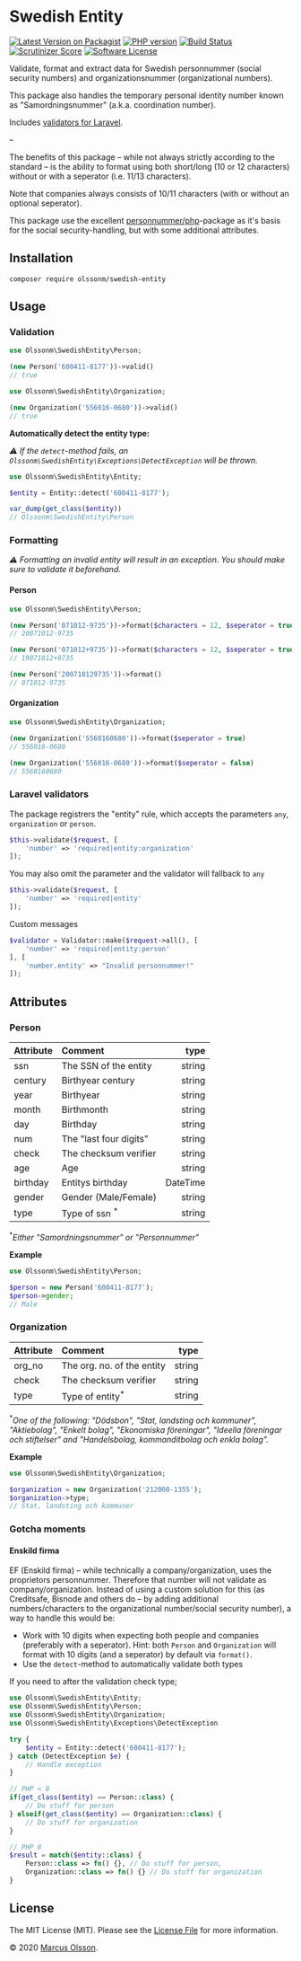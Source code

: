 # Swedish Entity

[![Latest Version on Packagist][version-ico]][packagist-link]
[![PHP version][php-ico]][packagist-link]
[![Build Status][build-ico]][build-link]
[![Scrutinizer Score][scrutinizer-ico]][scrutinizer-link]
[![Software License][license-ico]](LICENSE.md)

Validate, format and extract data for Swedish personnummer (social security numbers) and organizationsnummer (organizational numbers).

This package also handles the temporary personal identity number known as "Samordningsnummer" (a.k.a. coordination number).

Includes [validators for Laravel](#laravel-validators).

–

The benefits of this package – while not always strictly according to the standard – is the ability to format using both short/long (10 or 12 characters) without or with a seperator (i.e. 11/13 characters).

Note that companies always consists of 10/11 characters (with or without an optional seperator).

This package use the excellent [personnummer/php](https://github.com/personnummer/php)-package as it's basis for the social security-handling, but with some additional attributes.

## Installation

```
composer require olssonm/swedish-entity
```

## Usage

### Validation

```php
use Olssonm\SwedishEntity\Person;

(new Person('600411-8177'))->valid()
// true
```

```php
use Olssonm\SwedishEntity\Organization;

(new Organization('556016-0680'))->valid()
// true
```

**Automatically detect the entity type:**

*⚠️ If the `detect`-method fails, an `Olssonm\SwedishEntity\Exceptions\DetectException` will be thrown.*

```php
use Olssonm\SwedishEntity\Entity;

$entity = Entity::detect('600411-8177');

var_dump(get_class($entity))
// Olssonm\SwedishEntity\Person

```

### Formatting

*⚠️ Formatting an invalid entity will result in an exception. You should make sure to validate it beforehand.*

#### Person

```php
use Olssonm\SwedishEntity\Person;

(new Person('071012-9735'))->format($characters = 12, $seperator = true)
// 20071012-9735

(new Person('071012+9735'))->format($characters = 12, $seperator = true)
// 19071012+9735

(new Person('200710129735'))->format()
// 071012-9735
```

#### Organization

```php
use Olssonm\SwedishEntity\Organization;

(new Organization('5560160680'))->format($seperator = true)
// 556016-0680

(new Organization('556016-0680'))->format($seperator = false)
// 5560160680
```

### Laravel validators

The package registrers the "entity" rule, which accepts the parameters `any`, `organization` or `person`. 

```php
$this->validate($request, [
    'number' => 'required|entity:organization'
]);
```

You may also omit the parameter and the validator will fallback to `any`

```php
$this->validate($request, [
    'number' => 'required|entity'
]);
```

Custom messages

```php
$validator = Validator::make($request->all(), [
    'number' => 'required|entity:person'
], [
    'number.entity' => "Invalid personnummer!"
]);
```

## Attributes

### Person

| Attribute | Comment                   | type      |
| ----------|:--------------------------|----------:|
| ssn       | The SSN of the entity     | string    |
| century   | Birthyear century         | string    |
| year      | Birthyear                 | string    |
| month     | Birthmonth                | string    |
| day       | Birthday                  | string    |
| num       | The "last four digits"    | string    |
| check     | The checksum verifier     | string    |
| age       | Age                       | string    |
| birthday  | Entitys birthday          | DateTime  |
| gender    | Gender (Male/Female)      | string    |
| type      | Type of ssn <sup>*</sup>  | string    |

<sup>*</sup>*Either "Samordningsnummer" or "Personnummer"*

**Example**

```php
use Olssonm\SwedishEntity\Person;

$person = new Person('600411-8177');
$person->gender;
// Male
```

### Organization

| Attribute | Comment                   | type      |
| ----------|:--------------------------|----------:|
| org_no    | The org. no. of the entity| string    |
| check     | The checksum verifier     | string    |
| type      | Type of entity<sup>*</sup>| string    |

<sup>*</sup>*One of the following: "Dödsbon", "Stat, landsting och kommuner", "Aktiebolag", "Enkelt bolag", "Ekonomiska föreningar", "Ideella föreningar och stiftelser" and "Handelsbolag, kommanditbolag och enkla bolag".*

**Example**

```php
use Olssonm\SwedishEntity\Organization;

$organization = new Organization('212000-1355');
$organization->type;
// Stat, landsting och kommuner
```

### Gotcha moments

#### Enskild firma
EF (Enskild firma) – while technically a company/organization, uses the proprietors personnummer. Therefore that number will not validate as company/organization. Instead of using a custom solution for this (as Creditsafe, Bisnode and others do – by adding additional numbers/characters to the organizational number/social security number), a way to handle this would be:

- Work with 10 digits when expecting both people and companies (preferably with a seperator). Hint: both `Person` and `Organization` will format with 10 digits (and a seperator) by default via `format()`.
- Use the `detect`-method to automatically validate both types

If you need to after the validation check type;

```php
use Olssonm\SwedishEntity\Entity;
use Olssonm\SwedishEntity\Person;
use Olssonm\SwedishEntity\Organization;
use Olssonm\SwedishEntity\Exceptions\DetectException

try {
    $entity = Entity::detect('600411-8177');
} catch (DetectException $e) {
    // Handle exception
}

// PHP < 8
if(get_class($entity) == Person::class) {
    // Do stuff for person
} elseif(get_class($entity) == Organization::class) {
    // Do stuff for organization
}

// PHP 8
$result = match($entity::class) {
    Person::class => fn() {}, // Do stuff for person,
    Organization::class => fn() {} // Do stuff for organization
}
```

## License

The MIT License (MIT). Please see the [License File](LICENSE.md) for more information.

© 2020 [Marcus Olsson](https://marcusolsson.me).

[version-ico]: https://img.shields.io/packagist/v/olssonm/swedish-enity.svg?style=flat-square
[build-ico]: https://img.shields.io/github/workflow/status/olssonm/swedish-entity/run-tests.svg?style=flat-square
[license-ico]: https://img.shields.io/badge/license-MIT-brightgreen.svg?style=flat-square
[php-ico]: https://img.shields.io/packagist/php-v/olssonm/swedish-entity.svg?style=flat-square
[scrutinizer-ico]: https://img.shields.io/scrutinizer/g/olssonm/swedish-entity.svg?style=flat-square

[packagist-link]: https://packagist.org/packages/olssonm/swedish-entity
[build-link]: https://github.com/olssonm/swedish-entity/actions?query=workflow%3A%22Run+tests%22
[scrutinizer-link]: https://scrutinizer-ci.com/g/olssonm/swedish-entity